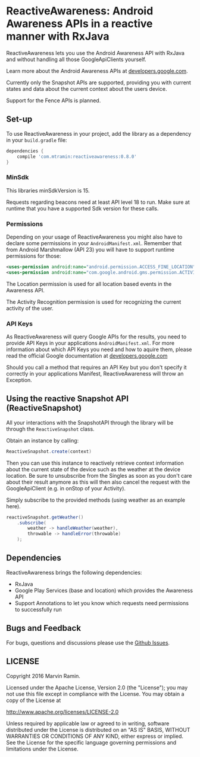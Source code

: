 # ReactiveAwareness: Android Awareness APIs in a reactive manner with RxJava

ReactiveAwareness lets you use the Android Awareness API with RxJava and without handling all
those GoogleApiClients yourself.

Learn more about the Android Awareness APIs at
<a href="https://developers.google.com/awareness/">developers.google.com</a>.

Currently only the Snapshot APIs are supported, providing you with current states and data about
the current context about the users device.

Support for the Fence APIs is planned.

## Set-up

To use ReactiveAwareness in your project, add the library as a dependency in your `build.gradle` file:
```groovy
dependencies {
    compile 'com.mtramin:reactiveawareness:0.8.0'
}
```

### MinSdk

This libraries minSdkVersion is 15.

Requests regarding beacons need at least API level 18 to run. Make sure at runtime that you have a
supported Sdk version for these calls.

### Permissions

Depending on your usage of ReactiveAwareness you might also have to declare some permissions
 in your `AndroidManifest.xml`. Remember that from Android Marshmallow (API 23) you will have to
 support runtime permissions for those:
```xml
<uses-permission android:name="android.permission.ACCESS_FINE_LOCATION" />
<uses-permission android:name="com.google.android.gms.permission.ACTIVITY_RECOGNITION" />
```

The Location permission is used for all location based events in the Awareness API.

The Activity Recognition permission is used for recognizing the current activity of the user.

### API Keys

As ReactiveAwareness will query Google APIs for the results, you need to provide API Keys in your
applications `AndroidManifest.xml`. For more information about which API Keys you need and how to
aquire them, please read the official Google documentation at
<a href="https://developers.google.com/awareness/android-api/get-a-key">developers.google.com</a>

Should you call a method that requires an API Key but you don't specify it correctly in your
applications Manifest, ReactiveAwareness will throw an Exception.

## Using the reactive Snapshot API (ReactiveSnapshot)

All your interactions with the SnapshotAPI through the library will be through the
`ReactiveSnapshot` class.

Obtain an instance by calling:
``` java
ReactiveSnapshot.create(context)
```

Then you can use this instance to reactively retrieve context information about the current state of
the device such as the weather at the device location. Be sure to unsubscribe from the Singles as
soon as you don't care about their result anymore as this will then also cancel the request with the
GoogleApiClient (e.g. in onStop of your Activity).

Simply subscribe to the provided methods (using weather as an example here).

``` java
reactiveSnapshot.getWeather()
    .subscribe(
        weather -> handleWeather(weather),
        throwable -> handleError(throwable)
    );
```

## Dependencies

ReactiveAwareness brings the following dependencies:

- RxJava
- Google Play Services (base and location) which provides the Awareness API
- Support Annotations to let you know which requests need permissions to successfully run

## Bugs and Feedback

For bugs, questions and discussions please use the [Github Issues](https://github.com/mauin/ReactiveAwareness/issues).

## LICENSE

Copyright 2016 Marvin Ramin.

Licensed under the Apache License, Version 2.0 (the "License");
you may not use this file except in compliance with the License.
You may obtain a copy of the License at

<http://www.apache.org/licenses/LICENSE-2.0>

Unless required by applicable law or agreed to in writing, software
distributed under the License is distributed on an "AS IS" BASIS,
WITHOUT WARRANTIES OR CONDITIONS OF ANY KIND, either express or implied.
See the License for the specific language governing permissions and
limitations under the License.